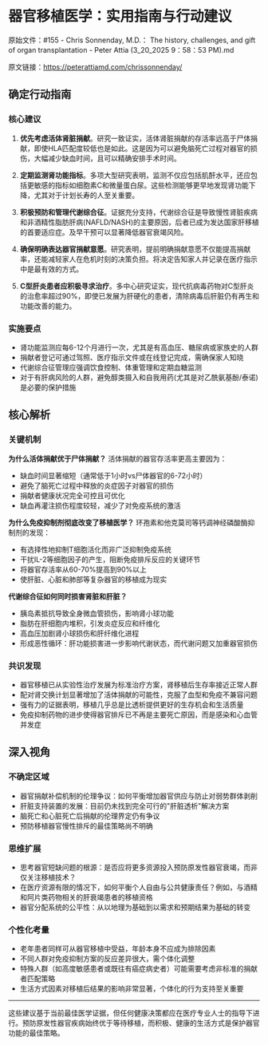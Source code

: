 # 器官移植医学：实用指南与行动建议

原始文件：#155 - Chris Sonnenday, M.D.： The history, challenges, and gift of organ transplantation - Peter Attia (3_20_2025 9：58：53 PM).md

原文链接：https://peterattiamd.com/chrissonnenday/

## 确定行动指南

### 核心建议

1. **优先考虑活体肾脏捐献**。研究一致证实，活体肾脏捐献的存活率远高于尸体捐献，即使HLA匹配度较低也是如此。这是因为可以避免脑死亡过程对器官的损伤，大幅减少缺血时间，且可以精确安排手术时间。

2. **定期监测肾功能指标**。多项大型研究表明，监测不仅应包括肌酐水平，还应包括更敏感的指标如细胞素C和微量蛋白尿。这些检测能够更早地发现肾功能下降，尤其对于计划长寿的人至关重要。

3. **积极预防和管理代谢综合征**。证据充分支持，代谢综合征是导致慢性肾脏疾病和非酒精性脂肪肝病(NAFLD/NASH)的主要原因，后者已成为发达国家肝移植的首要适应症。及早干预可以显著降低器官衰竭风险。

4. **确保明确表达器官捐献意愿**。研究表明，提前明确捐献意愿不仅能提高捐献率，还能减轻家人在危机时刻的决策负担。将决定告知家人并记录在医疗指示中是最有效的方式。

5. **C型肝炎患者应积极寻求治疗**。多中心研究证实，现代抗病毒药物对C型肝炎的治愈率超过90%，即使已发展为肝硬化的患者，清除病毒后肝脏仍有再生和功能改善的能力。

### 实施要点

- 肾功能监测应每6-12个月进行一次，尤其是有高血压、糖尿病或家族史的人群
- 捐献者登记可通过驾照、医疗指示文件或在线登记完成，需确保家人知晓
- 代谢综合征管理应强调饮食控制、体重管理和定期血糖监测
- 对于有肝病风险的人群，避免醇类摄入和自我用药(尤其是对乙酰氨基酚/泰诺)是必要的保护措施

## 核心解析

### 关键机制

**为什么活体捐献优于尸体捐献？**
活体捐献的器官存活率更高主要因为：
- 缺血时间显著缩短（通常低于1小时vs尸体器官的6-72小时）
- 避免了脑死亡过程中释放的炎症因子对器官的损伤
- 捐献者健康状况完全可控且可优化
- 缺血再灌注损伤程度较轻，减少了对免疫系统的激活

**为什么免疫抑制剂彻底改变了移植医学？**
环孢素和他克莫司等钙调神经磷酸酶抑制剂的发现：
- 有选择性地抑制T细胞活化而非广泛抑制免疫系统
- 干扰IL-2等细胞因子的产生，阻断免疫排斥反应的关键环节
- 将器官存活率从60-70%提高到90%以上
- 使肝脏、心脏和肺部等复杂器官的移植成为现实

**代谢综合征如何同时损害肾脏和肝脏？**
- 胰岛素抵抗导致全身微血管损伤，影响肾小球功能
- 脂肪在肝细胞内堆积，引发炎症反应和纤维化
- 高血压加剧肾小球损伤和肝纤维化进程
- 形成恶性循环：肝功能损害进一步影响代谢状态，而代谢问题又加重器官损伤

### 共识发现

- 器官移植已从实验性治疗发展为标准治疗方案，肾移植后生存率接近正常人群
- 配对肾交换计划显著增加了活体捐献的可能性，克服了血型和免疫不兼容问题
- 强有力的证据表明，移植几乎总是比透析提供更好的生存机会和生活质量
- 免疫抑制药物的进步使得器官排斥已不再是主要死亡原因，而是感染和心血管并发症

## 深入视角

### 不确定区域

- 器官捐献补偿机制的伦理争议：如何平衡增加器官供应与防止对弱势群体剥削
- 肝脏支持装置的发展：目前仍未找到完全可行的"肝脏透析"解决方案
- 脑死亡和心脏死亡后捐献的伦理界定仍有争议
- 预防移植器官慢性排斥的最佳策略尚不明确

### 思维扩展

- 思考器官短缺问题的根源：是否应将更多资源投入预防原发性器官衰竭，而非仅关注移植技术？
- 在医疗资源有限的情况下，如何平衡个人自由与公共健康责任？例如，与酒精和阿片类药物相关的肝衰竭患者的移植资格
- 器官分配系统的公平性：从以地理为基础到以需求和预期结果为基础的转变

### 个性化考量

- 老年患者同样可从器官移植中受益，年龄本身不应成为排除因素
- 不同人群对免疫抑制方案的反应差异很大，需个体化调整
- 特殊人群（如高度敏感患者或既往有癌症病史者）可能需要考虑非标准的捐献者匹配策略
- 生活方式因素对移植后结果的影响非常显著，个体化的行为支持至关重要

---

这些建议基于当前最佳医学证据，但任何健康决策都应在医疗专业人士的指导下进行。预防原发性器官疾病始终优于等待移植，而积极、健康的生活方式是保护器官功能的最佳策略。